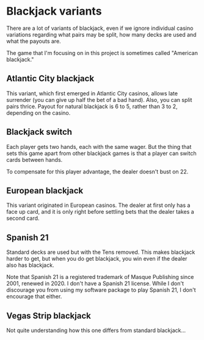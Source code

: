 # Blackjack variants

There are a lot of variants of blackjack, even if we ignore individual casino 
variations regarding what pairs may be split, how many decks are used and what 
the payouts are.

The game that I'm focusing on in this project is sometimes called "American 
blackjack."

## Atlantic City blackjack

This variant, which first emerged in Atlantic City casinos, allows late 
surrender (you can give up half the bet of a bad hand). Also, you can split 
pairs thrice. Payout for natural blackjack is 6 to 5, rather than 3 to 2, 
depending on the casino.

## Blackjack switch

Each player gets two hands, each with the same wager. But the thing that sets 
this game apart from other blackjack games is that a player can switch cards 
between hands.

To compensate for this player advantage, the dealer doesn't bust on 22.

## European blackjack

This variant originated in European casinos. The dealer at first only has a face 
up card, and it is only right before settling bets that the dealer takes a 
second card.

## Spanish 21

Standard decks are used but with the Tens removed. This makes blackjack harder 
to get, but when you do get blackjack, you win even if the dealer also has 
blackjack.

Note that Spanish 21 is a registered trademark of Masque Publishing since 2001, 
renewed in 2020. I don't have a Spanish 21 license. While I don't discourage you 
from using my software package to play Spanish 21, I don't encourage that 
either.

## Vegas Strip blackjack

Not quite understanding how this one differs from standard blackjack...
